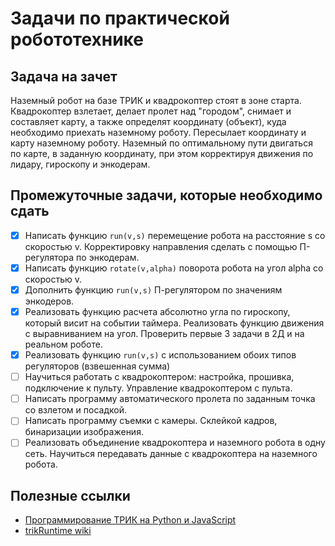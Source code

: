 # Задачи по практической робототехнике
## Задача на зачет
Наземный робот на базе ТРИК и квадрокоптер стоят в зоне старта. Квадрокоптер взлетает, делает пролет над "городом", снимает и составляет карту, а также определят координату (объект), куда необходимо приехать наземному роботу. Пересылает координату и карту наземному роботу.
Наземный по оптимальному пути двигаться по карте, в заданную координату, при этом корректируя движения по лидару, гироскопу и энкодерам.

## Промежуточные задачи, которые необходимо сдать
- [X] Написать функцию `run(v,s)` перемещение робота на расстояние s со скоростью v. Корректировку направления сделать с помощью П-регулятора по энкодерам.
- [X] Написать функцию `rotate(v,alpha)` поворота робота на угол alpha со скоростью v. 
- [X] Дополнить функцию `run(v,s)` П-регулятором по значениям энкодеров.
- [X] Реализовать функцию расчета абсолютно угла по гироскопу, который висит на событии таймера. Реализовать функцию движения с выравниванием на угол.
Проверить первые 3 задачи в 2Д и на реальном роботе.
- [X] Реализовать функцию `run(v,s)` с использованием обоих типов регуляторов (взвешенная сумма)
- [ ] Научиться работать с квадрокоптером: настройка, прошивка, подключение к пульту. Управление квадрокоптером с пульта.
- [ ] Написать программу автоматического пролета по заданным точка со взлетом и посадкой.
- [ ] Написать программу съемки с камеры. Склейкой кадров, бинаризации изображения.
- [ ] Реализовать объединение квадрокоптера и наземного робота в одну сеть. Научиться передавать данные с квадрокоптера на наземного робота.

## Полезные ссылки
- [Программирование ТРИК на Python и JavaScript](https://help.trikset.com/trik/programming-code)
- [trikRuntime wiki](https://github.com/trikset/trikRuntime/wiki)

